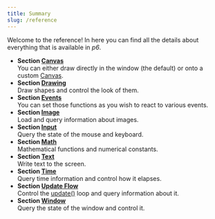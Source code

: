 ```yaml
---
title: Summary 
slug: /reference 
---
```


Welcome to the reference! In here you can find all the details about everything that is available in *p6*.

* **Section [Canvas](/reference/canvas)** <br/>You can either draw directly in the window (the default) or onto a custom [Canvas](/reference/Types/canvas). 
* **Section [Drawing](/reference/drawing)** <br/>Draw shapes and control the look of them. 
* **Section [Events](/reference/events)** <br/>You can set those functions as you wish to react to various events. 
* **Section [Image](/reference/image)** <br/>Load and query information about images. 
* **Section [Input](/reference/input)** <br/>Query the state of the mouse and keyboard. 
* **Section [Math](/reference/math)** <br/>Mathematical functions and numerical constants. 
* **Section [Text](/reference/text)** <br/>Write text to the screen. 
* **Section [Time](/reference/time)** <br/>Query time information and control how it elapses. 
* **Section [Update Flow](/reference/update-flow)** <br/>Control the [update()](/reference/events#update) loop and query information about it. 
* **Section [Window](/reference/window)** <br/>Query the state of the window and control it. 

